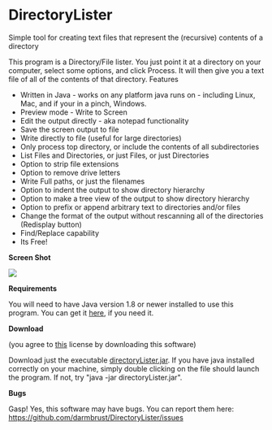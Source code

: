 # DirectoryLister
Simple tool for creating text files that represent the (recursive) contents of a directory

This program is a Directory/File lister. You just point it at a directory on your computer, select some options, and click Process. 
It will then give you a text file of all of the contents of that directory.
Features

 - Written in Java - works on any platform java runs on - including Linux, Mac, and if your in a pinch, Windows.
 - Preview mode - Write to Screen
 - Edit the output directly - aka notepad functionality
 - Save the screen output to file
 - Write directly to file (useful for large directories)
 - Only process top directory, or include the contents of all subdirectories
 - List Files and Directories, or just Files, or just Directories
 - Option to strip file extensions
 - Option to remove drive letters
 - Write Full paths, or just the filenames
 - Option to indent the output to show directory hierarchy
 - Option to make a tree view of the output to show directory hierarchy
 - Option to prefix or append arbitrary text to directories and/or files
 - Change the format of the output without rescanning all of the directories (Redisplay button)
 - Find/Replace capability
 - Its Free!

**Screen Shot**

![](https://user-images.githubusercontent.com/5016252/148860871-dcf19abb-6b46-42b6-a4e8-f107fa5f5b04.jpg)

**Requirements**

You will need to have Java version 1.8 or newer installed to use this program. You can get it [here](https://adoptopenjdk.net/), if you need it.

**Download**

(you agree to [this](LICENSE) license by downloading this software)

Download just the executable [directoryLister.jar](https://github.com/darmbrust/BackupTool/releases/download/1/directoryLister.jar). 
If you have java installed correctly on your machine, simply double clicking on the file should launch the program. If not, try "java -jar directoryLister.jar".

**Bugs**

Gasp! Yes, this software may have bugs.  You can report them here: https://github.com/darmbrust/DirectoryLister/issues